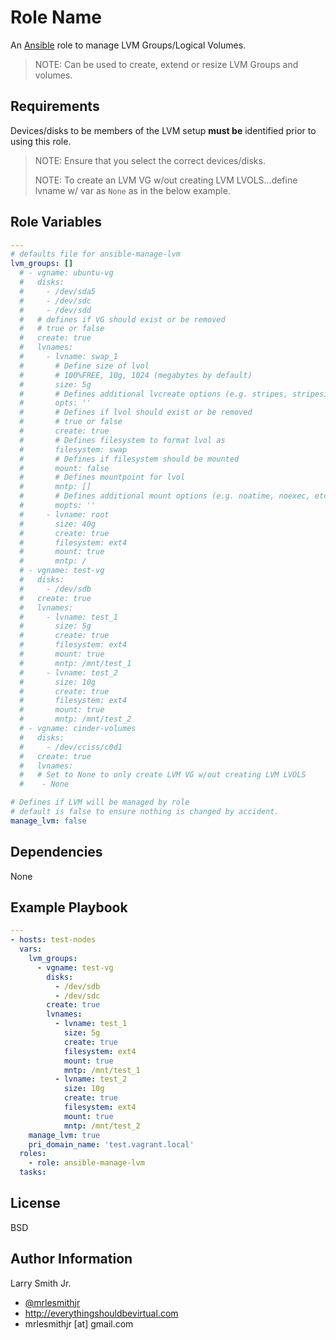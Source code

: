 # Role Name

An [Ansible] role to manage LVM Groups/Logical Volumes.

> NOTE: Can be used to create, extend or resize LVM Groups and volumes.

## Requirements

Devices/disks to be members of the LVM setup **must be** identified prior to
using this role.

> NOTE: Ensure that you select the correct devices/disks.
>
> NOTE: To create an LVM VG w/out creating LVM LVOLS...define lvname w/ var as
> `None` as in the below example.

## Role Variables

```yaml
---
# defaults file for ansible-manage-lvm
lvm_groups: []
  # - vgname: ubuntu-vg
  #   disks:
  #     - /dev/sda5
  #     - /dev/sdc
  #     - /dev/sdd
  #   # defines if VG should exist or be removed
  #   # true or false
  #   create: true
  #   lvnames:
  #     - lvname: swap_1
  #       # Define size of lvol
  #       # 100%FREE, 10g, 1024 (megabytes by default)
  #       size: 5g
  #       # Defines additional lvcreate options (e.g. stripes, stripesize, etc)
  #       opts: ''
  #       # Defines if lvol should exist or be removed
  #       # true or false
  #       create: true
  #       # Defines filesystem to format lvol as
  #       filesystem: swap
  #       # Defines if filesystem should be mounted
  #       mount: false
  #       # Defines mountpoint for lvol
  #       mntp: []
  #       # Defines additional mount options (e.g. noatime, noexec, etc)
  #       mopts: ''
  #     - lvname: root
  #       size: 40g
  #       create: true
  #       filesystem: ext4
  #       mount: true
  #       mntp: /
  # - vgname: test-vg
  #   disks:
  #     - /dev/sdb
  #   create: true
  #   lvnames:
  #     - lvname: test_1
  #       size: 5g
  #       create: true
  #       filesystem: ext4
  #       mount: true
  #       mntp: /mnt/test_1
  #     - lvname: test_2
  #       size: 10g
  #       create: true
  #       filesystem: ext4
  #       mount: true
  #       mntp: /mnt/test_2
  # - vgname: cinder-volumes
  #   disks:
  #     - /dev/cciss/c0d1
  #   create: true
  #   lvnames:
  #   # Set to None to only create LVM VG w/out creating LVM LVOLS
  #    - None

# Defines if LVM will be managed by role
# default is false to ensure nothing is changed by accident.
manage_lvm: false
```

## Dependencies

None

## Example Playbook

```yaml
---
- hosts: test-nodes
  vars:
    lvm_groups:
      - vgname: test-vg
        disks:
          - /dev/sdb
          - /dev/sdc
        create: true
        lvnames:
          - lvname: test_1
            size: 5g
            create: true
            filesystem: ext4
            mount: true
            mntp: /mnt/test_1
          - lvname: test_2
            size: 10g
            create: true
            filesystem: ext4
            mount: true
            mntp: /mnt/test_2
    manage_lvm: true
    pri_domain_name: 'test.vagrant.local'
  roles:
    - role: ansible-manage-lvm
  tasks:
```

## License

BSD

## Author Information

Larry Smith Jr.

-   [@mrlesmithjr]
-   <http://everythingshouldbevirtual.com>
-   mrlesmithjr [at] gmail.com

[@mrlesmithjr]: https://www.twitter.com/mrlesmithjr

[ansible]: https://www.ansible.com
